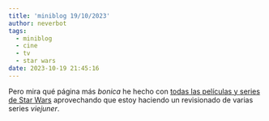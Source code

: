 ```yaml
---
title: 'miniblog 19/10/2023'
author: neverbot
tags:
  - miniblog
  - cine
  - tv
  - star wars
date: 2023-10-19 21:45:16
---
```


Pero mira qué página más *bonica* he hecho con [todas las películas y series de Star Wars](./cine/todo-star-wars/) aprovechando que estoy haciendo un revisionado de varias series *viejuner*.
